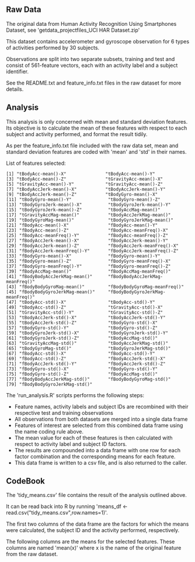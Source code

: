 Raw Data
--------

The original data from Human Activity Recognition Using Smartphones Dataset, see 'getdata_projectfiles_UCI HAR Dataset.zip'

This dataset contains accelerometer and gyroscope observation for 6 types of activities performed by 30 subjects.

Observations are split into two separate subsets, training and test and consist of 561-feature vectors, each with an activity label and a subject identifier.

See the README.txt and feature_info.txt files in the raw dataset for more details.


Analysis
--------

This analysis is only concerned with mean and standard deviation features. Its objective is to calculate the mean of these features with respect to each subject and activity performed, and format the result tidily.

As per the feature_info.txt file included with the raw data set, mean and standard deviation features are coded with 'mean' and 'std' in their names.

List of features selected:

	[1] "tBodyAcc-mean()-X"               "tBodyAcc-mean()-Y"              
	[3] "tBodyAcc-mean()-Z"               "tGravityAcc-mean()-X"           
	[5] "tGravityAcc-mean()-Y"            "tGravityAcc-mean()-Z"           
	[7] "tBodyAccJerk-mean()-X"           "tBodyAccJerk-mean()-Y"          
	[9] "tBodyAccJerk-mean()-Z"           "tBodyGyro-mean()-X"             
	[11] "tBodyGyro-mean()-Y"              "tBodyGyro-mean()-Z"             
	[13] "tBodyGyroJerk-mean()-X"          "tBodyGyroJerk-mean()-Y"         
	[15] "tBodyGyroJerk-mean()-Z"          "tBodyAccMag-mean()"             
	[17] "tGravityAccMag-mean()"           "tBodyAccJerkMag-mean()"         
	[19] "tBodyGyroMag-mean()"             "tBodyGyroJerkMag-mean()"        
	[21] "fBodyAcc-mean()-X"               "fBodyAcc-mean()-Y"              
	[23] "fBodyAcc-mean()-Z"               "fBodyAcc-meanFreq()-X"          
	[25] "fBodyAcc-meanFreq()-Y"           "fBodyAcc-meanFreq()-Z"          
	[27] "fBodyAccJerk-mean()-X"           "fBodyAccJerk-mean()-Y"          
	[29] "fBodyAccJerk-mean()-Z"           "fBodyAccJerk-meanFreq()-X"      
	[31] "fBodyAccJerk-meanFreq()-Y"       "fBodyAccJerk-meanFreq()-Z"      
	[33] "fBodyGyro-mean()-X"              "fBodyGyro-mean()-Y"             
	[35] "fBodyGyro-mean()-Z"              "fBodyGyro-meanFreq()-X"         
	[37] "fBodyGyro-meanFreq()-Y"          "fBodyGyro-meanFreq()-Z"         
	[39] "fBodyAccMag-mean()"              "fBodyAccMag-meanFreq()"         
	[41] "fBodyBodyAccJerkMag-mean()"      "fBodyBodyAccJerkMag-meanFreq()" 
	[43] "fBodyBodyGyroMag-mean()"         "fBodyBodyGyroMag-meanFreq()"    
	[45] "fBodyBodyGyroJerkMag-mean()"     "fBodyBodyGyroJerkMag-meanFreq()"
	[47] "tBodyAcc-std()-X"                "tBodyAcc-std()-Y"               
	[49] "tBodyAcc-std()-Z"                "tGravityAcc-std()-X"            
	[51] "tGravityAcc-std()-Y"             "tGravityAcc-std()-Z"            
	[53] "tBodyAccJerk-std()-X"            "tBodyAccJerk-std()-Y"           
	[55] "tBodyAccJerk-std()-Z"            "tBodyGyro-std()-X"              
	[57] "tBodyGyro-std()-Y"               "tBodyGyro-std()-Z"              
	[59] "tBodyGyroJerk-std()-X"           "tBodyGyroJerk-std()-Y"          
	[61] "tBodyGyroJerk-std()-Z"           "tBodyAccMag-std()"              
	[63] "tGravityAccMag-std()"            "tBodyAccJerkMag-std()"          
	[65] "tBodyGyroMag-std()"              "tBodyGyroJerkMag-std()"         
	[67] "fBodyAcc-std()-X"                "fBodyAcc-std()-Y"               
	[69] "fBodyAcc-std()-Z"                "fBodyAccJerk-std()-X"           
	[71] "fBodyAccJerk-std()-Y"            "fBodyAccJerk-std()-Z"           
	[73] "fBodyGyro-std()-X"               "fBodyGyro-std()-Y"              
	[75] "fBodyGyro-std()-Z"               "fBodyAccMag-std()"              
	[77] "fBodyBodyAccJerkMag-std()"       "fBodyBodyGyroMag-std()"         
	[79] "fBodyBodyGyroJerkMag-std()"  

The 'run_analysis.R' scripts performs the following steps:

* Feature names, activity labels and subject IDs are recombined with their respective test and training observations
* All observations from both datasets are merged into a single data frame
* Features of interest are selected from this combined data frame using the name coding rule above.
* The mean value for each of these features is then calculated with respect to activity label and subject ID factors.
* The results are compounded into a data frame with one row for each factor combination and the corresponding means for each feature.
* This data frame is written to a csv file, and is also returned to the caller.
	
CodeBook
--------

The 'tidy_means.csv' file contains the result of the analysis outlined above.

It can be read back into R by running 'means_df <- read.csv("tidy_means.csv",row.names=1)'.

The first two columns of the data frame are the factors for which the means were calculated, the subject ID and the activity performed, respectively.

The following columns are the means for the selected features. These columns are named 'mean(x)' where x is the name of the original feature from the raw dataset.

